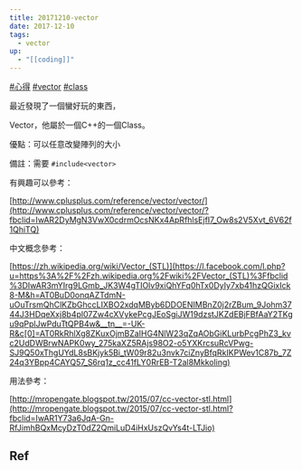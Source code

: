 ```yaml
---
title: 20171210-vector
date: 2017-12-10
tags:
  - vector
up:
  - "[[coding]]"
---
```

[#心得](https://www.facebook.com/hashtag/%E5%BF%83%E5%BE%97?__eep__=6&__cft__[0]=AZUO65Ug-wELBllXjnBpGPIr1flrwKtRiFPuNn4W_deYZGNcuFKkCo6PXAZ5aNWuV6ji4XRoNmHBm2H2ipbw58LL2KhQtUsacshByDrQDatexjh9atdHl2h4uo8RkLxZW5z_faVZofFe5UPwLLEOO6zINwVEUJStfKpfaU6dFD37La30iapc9D0HVbQTs1Zg2Mg&__tn__=*NK-R) [#vector](https://www.facebook.com/hashtag/vector?__eep__=6&__cft__[0]=AZUO65Ug-wELBllXjnBpGPIr1flrwKtRiFPuNn4W_deYZGNcuFKkCo6PXAZ5aNWuV6ji4XRoNmHBm2H2ipbw58LL2KhQtUsacshByDrQDatexjh9atdHl2h4uo8RkLxZW5z_faVZofFe5UPwLLEOO6zINwVEUJStfKpfaU6dFD37La30iapc9D0HVbQTs1Zg2Mg&__tn__=*NK-R) [#class](https://www.facebook.com/hashtag/class?__eep__=6&__cft__[0]=AZUO65Ug-wELBllXjnBpGPIr1flrwKtRiFPuNn4W_deYZGNcuFKkCo6PXAZ5aNWuV6ji4XRoNmHBm2H2ipbw58LL2KhQtUsacshByDrQDatexjh9atdHl2h4uo8RkLxZW5z_faVZofFe5UPwLLEOO6zINwVEUJStfKpfaU6dFD37La30iapc9D0HVbQTs1Zg2Mg&__tn__=*NK-R)

最近發現了一個蠻好玩的東西，

Vector，他屬於一個C++的一個Class。

優點：可以任意改變陣列的大小

備註：需要 `#include<vector>`


有興趣可以參考：

[http://www.cplusplus.com/reference/vector/vector/](http://www.cplusplus.com/reference/vector/vector/?fbclid=IwAR2DyMgN3VwX0cdrmOcsNKx4ApRfhlsEjfI7_Ow8s2V5Xvt_6V62f1QhiTQ)

中文概念參考：

[https://zh.wikipedia.org/wiki/Vector_(STL)](https://l.facebook.com/l.php?u=https%3A%2F%2Fzh.wikipedia.org%2Fwiki%2FVector_(STL)%3Ffbclid%3DIwAR3mYIrg9LGmb_JK3W4gTIOlv9xiQhYFq0hTx0DyIy7xb41hzQGixIck8-M&h=AT0BuD0onqAZTdmN-uOuTrsmQhClKZbGhccLIXBO2xdqMByb6DDOENIMBnZ0j2rZBum_9Johm3744J3HDqeXxj8b4pl07Zw4cXVykePcgJEoSgiJW19dzstJKZdEBjFBfAaY2TKgu9qPplJwPduTtQPB4w&__tn__=-UK-R&c[0]=AT0RkRhlXg8ZKuxOjmBZaIHG4NlW23qZqAObGiKLurbPcgPhZ3_kvc2UdDWBrwNAPK0wy_275kaXZ5RAjs98O2-o5YXKrcsuRcVPwg-SJ9Q50xThgUYdL8sBKjyk5Bi_tW09r82u3nvk7ciZnyBfqRkIKPWev1C87b_7Z24q3YBpp4CAYQ57_S6rq1z_cc41fLY0RrEB-T2al8Mkkoling)

用法參考：

[http://mropengate.blogspot.tw/2015/07/cc-vector-stl.html](http://mropengate.blogspot.tw/2015/07/cc-vector-stl.html?fbclid=IwAR1Y73a6JqA-Gn-RfJimhBQxMcyDzT0dZ2QmiLuD4iHxUszQvYs4t-LTJio)
## Ref
